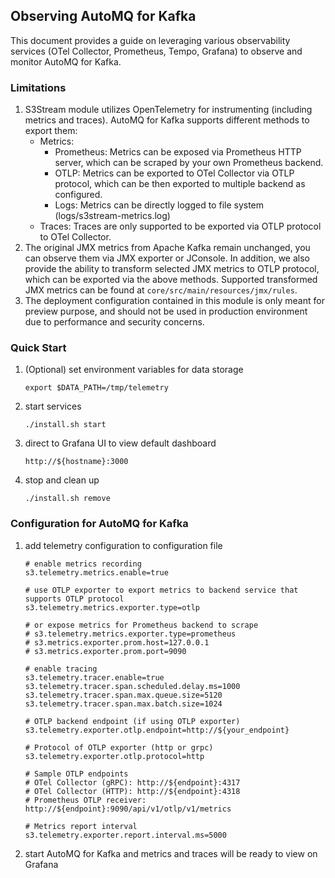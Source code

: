 ## Observing AutoMQ for Kafka

This document provides a guide on leveraging various observability services (OTel Collector, Prometheus, Tempo, Grafana)
to observe and monitor AutoMQ for Kafka.

### Limitations
1. S3Stream module utilizes OpenTelemetry for instrumenting (including metrics and traces). AutoMQ for Kafka supports different methods to export them:
   - Metrics:
     - Prometheus: Metrics can be exposed via Prometheus HTTP server, which can be scraped by your own Prometheus backend.  
     - OTLP: Metrics can be exported to OTel Collector via OTLP protocol, which can be then exported to multiple backend as configured.
     - Logs: Metrics can be directly logged to file system (logs/s3stream-metrics.log)
   - Traces: Traces are only supported to be exported via OTLP protocol to OTel Collector.
2. The original JMX metrics from Apache Kafka remain unchanged, you can observe them via JMX exporter or JConsole.
In addition, we also provide the ability to transform selected JMX metrics to OTLP protocol, which can be exported via the above methods.
Supported transformed JMX metrics can be found at `core/src/main/resources/jmx/rules`.
3. The deployment configuration contained in this module is only meant for preview purpose, and should not be used in production environment
due to performance and security concerns.


### Quick Start
1. (Optional) set environment variables for data storage
    ```
    export $DATA_PATH=/tmp/telemetry
    ```
2. start services
    ```
    ./install.sh start
    ```
3. direct to Grafana UI to view default dashboard
    ```
    http://${hostname}:3000
    ```
4. stop and clean up
    ```
    ./install.sh remove
    ```
   
### Configuration for AutoMQ for Kafka
1. add telemetry configuration to configuration file
    ```
    # enable metrics recording
    s3.telemetry.metrics.enable=true
   
    # use OTLP exporter to export metrics to backend service that supports OTLP protocol
    s3.telemetry.metrics.exporter.type=otlp
   
    # or expose metrics for Prometheus backend to scrape
    # s3.telemetry.metrics.exporter.type=prometheus
    # s3.metrics.exporter.prom.host=127.0.0.1
    # s3.metrics.exporter.prom.port=9090 
   
    # enable tracing
    s3.telemetry.tracer.enable=true
    s3.telemetry.tracer.span.scheduled.delay.ms=1000
    s3.telemetry.tracer.span.max.queue.size=5120
    s3.telemetry.tracer.span.max.batch.size=1024
   
    # OTLP backend endpoint (if using OTLP exporter)
    s3.telemetry.exporter.otlp.endpoint=http://${your_endpoint}
   
    # Protocol of OTLP exporter (http or grpc)
    s3.telemetry.exporter.otlp.protocol=http
   
    # Sample OTLP endpoints
    # OTel Collector (gRPC): http://${endpoint}:4317
    # OTel Collector (HTTP): http://${endpoint}:4318
    # Prometheus OTLP receiver: http://${endpoint}:9090/api/v1/otlp/v1/metrics
   
    # Metrics report interval
    s3.telemetry.exporter.report.interval.ms=5000
    ```
2. start AutoMQ for Kafka and metrics and traces will be ready to view on Grafana
